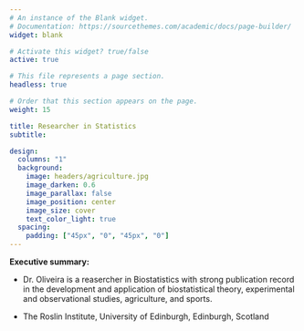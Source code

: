 ```yaml
---
# An instance of the Blank widget.
# Documentation: https://sourcethemes.com/academic/docs/page-builder/
widget: blank

# Activate this widget? true/false
active: true

# This file represents a page section.
headless: true

# Order that this section appears on the page.
weight: 15

title: Researcher in Statistics
subtitle:

design:
  columns: "1"
  background:
    image: headers/agriculture.jpg
    image_darken: 0.6
    image_parallax: false
    image_position: center
    image_size: cover
    text_color_light: true
  spacing:
    padding: ["45px", "0", "45px", "0"]
---
```


**Executive summary:**

- Dr. Oliveira is a reasercher in Biostatistics with strong publication record in the development and application of biostatistical theory, experimental and observational studies, agriculture, and sports.

- The Roslin Institute, University of Edinburgh, Edinburgh, Scotland
